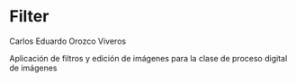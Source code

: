 # Filter

Carlos Eduardo Orozco Viveros

Aplicación de filtros y edición de imágenes para la clase de proceso digital de imágenes
